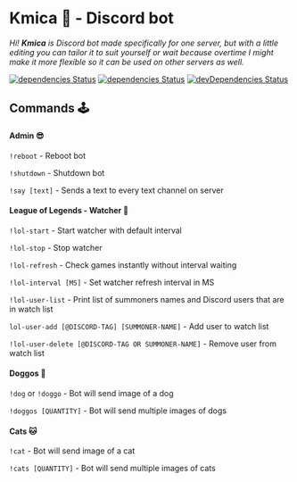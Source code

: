 # Kmica 👑 - Discord bot
*Hi! **Kmica** is Discord bot made specifically for one server, but with a little editing you can tailor it to suit yourself or wait because overtime I might make it more flexible so it can be used on other servers as well.*

[![dependencies Status](https://img.shields.io/circleci/build/github/ekv88/kmica-bot/master.svg)](https://circleci.com/gh/ekv88/kmica-bot)
[![dependencies Status](https://david-dm.org/ekv88/kmica-bot/master/status.svg)](https://david-dm.org/ekv88/kmica-bot/master)
[![devDependencies Status](https://david-dm.org/ekv88/kmica-bot/master/dev-status.svg)](https://david-dm.org/ekv88/kmica-bot/master?type=dev)
## Commands 🕹

#### Admin 😎
`!reboot` - Reboot bot

`!shutdown` - Shutdown bot

`!say [text]` - Sends a text to every text channel on server

#### League of Legends - Watcher 👀

`!lol-start` - Start watcher with default interval

`!lol-stop` - Stop watcher

`!lol-refresh` - Check games instantly without interval waiting

`!lol-interval [MS]` - Set watcher refresh interval in MS

`!lol-user-list` - Print list of summoners names and Discord users that are in watch list

`lol-user-add [@DISCORD-TAG] [SUMMONER-NAME]` - Add user to watch list

`!lol-user-delete [@DISCORD-TAG OR SUMMONER-NAME]` - Remove user from watch list

#### Doggos 🐶

`!dog` or `!doggo` - Bot will send image of a dog

`!doggos [QUANTITY]` - Bot will send multiple images of dogs

#### Cats 🐱

`!cat` - Bot will send image of a cat

`!cats [QUANTITY]` - Bot will send multiple images of cats